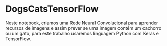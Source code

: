 # DogsCatsTensorFlow
Neste notebook, criamos uma Rede Neural Convolucional para aprender recursos de imagens e assim prever se uma imagem contém um cachorro ou um gato, para este trabalho usaremos linguagem Python com Keras e TensorFlow.
